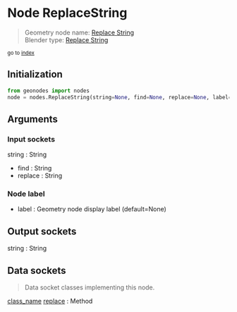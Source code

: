 
# Node ReplaceString

> Geometry node name: [Replace String](https://docs.blender.org/manual/en/latest/modeling/geometry_nodes/material/replace_string.html)<br>
  Blender type: [Replace String](https://docs.blender.org/api/current/bpy.types.FunctionNodeReplaceString.html)
  
<sub>go to [index](/docs/index.md)</sub>

## Initialization

```python
from geonodes import nodes
node = nodes.ReplaceString(string=None, find=None, replace=None, label=None)
```



## Arguments


### Input sockets

string : String
- find : String
- replace : String

### Node label

- label : Geometry node display label (default=None)

## Output sockets

string : String

## Data sockets

> Data socket classes implementing this node.
  
[class_name](docs/sockets/String.md) [replace](docs/sockets/String.md#replace) : Method

